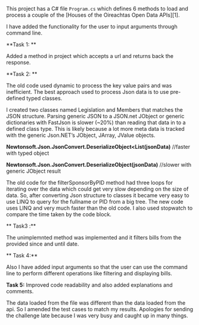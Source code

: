 
This project has a C# file `Program.cs` which defines 6 methods to
load and process a couple of the [Houses of the Oireachtas Open Data APIs][1].

I have added the functionality for the user to input arguments through command line.

**Task 1: **

Added a method in project which accepts a url and returns back the response.

**Task 2: **

The old code used dynamic to process the key value pairs and was inefficient.
The best approach used to process Json data is to use pre-defined typed classes.

I created two classes named Legislation and Members that matches the JSON structure. 
Parsing generic JSON to a JSON.net JObject or generic dictionaries with FastJson is slower (~20%) than reading that data in to a defined class type. 
This is likely because a lot more meta data is tracked with the generic Json.NET’s JObject, JArray, JValue objects.

**Newtonsoft.Json.JsonConvert.DeserializeObject<List<MyType>(jsonData)** //faster with typed object
   
**Newtonsoft.Json.JsonConvert.DeserializeObject(jsonData)** //slower with generic JObject result

The old code for the filterSponsorByPID method had three loops for iterating over the data which could get very slow depending on the size of data.
So, after converting Json structure to classes it became very easy to use LINQ to query for the fullname or PID from a big tree. 
The new code uses LINQ and very much faster than the old code. I also used stopwatch to compare the time taken by the code block.
   
** Task3 :**
   
 The unimplemnted method was implemented and it filters bills from the provided since and until date.
   
** Task 4:**
   
 Also I have added input arguments so that the user can use the command line to perform different operations like filtering and displaying bills.
   
  **Task 5:**
  Improved code readability and also added explanations and comments.

   The data loaded from the file was different than the data loaded from the api. So I amended the test cases to match my results. 
Apologies for sending the challenge late because I was very busy and caught up in many things.
